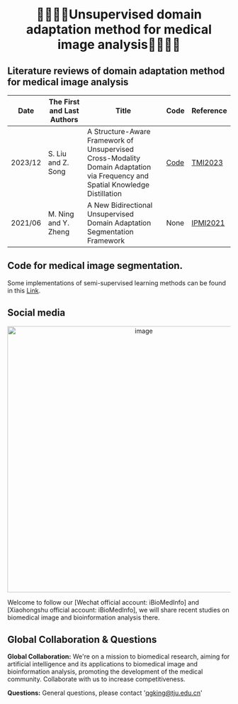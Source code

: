 <!--

**Here are some ideas to get you started:**

🙋‍♀️ A short introduction - what is your organization all about?
🌈 Contribution guidelines - how can the community get involved?
👩‍💻 Useful resources - where can the community find your docs? Is there anything else the community should know?
🍿 Fun facts - what does your team eat for breakfast?
🧙 Remember, you can do mighty things with the power of [Markdown](https://docs.github.com/github/writing-on-github/getting-started-with-writing-and-formatting-on-github/basic-writing-and-formatting-syntax)
-->

# <p align="center">👨🏻‍⚕️🏥Unsupervised domain adaptation method for medical image analysis👨🏻‍💻🤖</p>

## Literature reviews of domain adaptation method for medical image analysis

| Date    | The First and Last Authors | Title                                                                                                                        | Code                                             | Reference                                                                 |
|---------|----------------------------|------------------------------------------------------------------------------------------------------------------------------|--------------------------------------------------|---------------------------------------------------------------------------|
| 2023/12 | S. Liu and Z. Song         | A Structure-Aware Framework of Unsupervised Cross-Modality Domain Adaptation via Frequency and Spatial Knowledge Distillation| [Code](https://github.com/slliuEric/FSUDA)       | [TMI2023](https://ieeexplore.ieee.org/abstract/document/10261458)         |
| 2021/06 | M. Ning and Y. Zheng       | A New Bidirectional Unsupervised Domain Adaptation Segmentation Framework                                                    | None                                             | [IPMI2021](https://link.springer.com/chapter/10.1007/978-3-030-78191-0_38)|

## Code for medical image segmentation.

Some implementations of semi-supervised learning methods can be found in
this [Link](https://github.com/BioMedIA-repo/PG-FANet).

## Social media

<p align="center"><img width="600" alt="image" src="https://github.com/BioMedIA-repo/.github/blob/052046a248d3831a599e11c85ff94cdd658c5abc/pic/wechat.png" height=""></p> 
Welcome to follow our [Wechat official account: iBioMedInfo] and [Xiaohongshu official account: iBioMedInfo], we will share recent studies on biomedical image and bioinformation analysis there.

## Global Collaboration & Questions

**Global Collaboration:** We're on a mission to biomedical research, aiming for artificial intelligence and its
applications to biomedical image and bioinformation analysis, promoting the development of the medical community.
Collaborate with us to increase competitiveness.

**Questions:** General questions, please contact 'qgking@tju.edu.cn'
